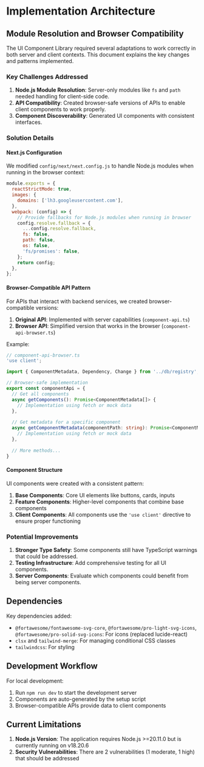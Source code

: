 # Implementation Architecture

## Module Resolution and Browser Compatibility

The UI Component Library required several adaptations to work correctly in both server and client contexts. This document explains the key changes and patterns implemented.

### Key Challenges Addressed

1. **Node.js Module Resolution**: Server-only modules like `fs` and `path` needed handling for client-side code.
2. **API Compatibility**: Created browser-safe versions of APIs to enable client components to work properly.
3. **Component Discoverability**: Generated UI components with consistent interfaces.

### Solution Details

#### Next.js Configuration

We modified `config/next/next.config.js` to handle Node.js modules when running in the browser context:

```js
module.exports = {
  reactStrictMode: true,
  images: {
    domains: ['lh3.googleusercontent.com'],
  },
  webpack: (config) => {
    // Provide fallbacks for Node.js modules when running in browser
    config.resolve.fallback = {
      ...config.resolve.fallback,
      fs: false,
      path: false,
      os: false,
      'fs/promises': false,
    };
    return config;
  },
};
```

#### Browser-Compatible API Pattern

For APIs that interact with backend services, we created browser-compatible versions:

1. **Original API**: Implemented with server capabilities (`component-api.ts`)
2. **Browser API**: Simplified version that works in the browser (`component-api-browser.ts`)

Example:

```typescript
// component-api-browser.ts
'use client';

import { ComponentMetadata, Dependency, Change } from '../db/registry';

// Browser-safe implementation
export const componentApi = {
  // Get all components
  async getComponents(): Promise<ComponentMetadata[]> {
    // Implementation using fetch or mock data
  },
  
  // Get metadata for a specific component
  async getComponentMetadata(componentPath: string): Promise<ComponentMetadata | null> {
    // Implementation using fetch or mock data
  },
  
  // More methods...
}
```

#### Component Structure

UI components were created with a consistent pattern:

1. **Base Components**: Core UI elements like buttons, cards, inputs
2. **Feature Components**: Higher-level components that combine base components
3. **Client Components**: All components use the `'use client'` directive to ensure proper functioning

### Potential Improvements

1. **Stronger Type Safety**: Some components still have TypeScript warnings that could be addressed.
2. **Testing Infrastructure**: Add comprehensive testing for all UI components.
3. **Server Components**: Evaluate which components could benefit from being server components.

## Dependencies

Key dependencies added:

- `@fortawesome/fontawesome-svg-core`, `@fortawesome/pro-light-svg-icons`, `@fortawesome/pro-solid-svg-icons`: For icons (replaced lucide-react)
- `clsx` and `tailwind-merge`: For managing conditional CSS classes
- `tailwindcss`: For styling

## Development Workflow

For local development:

1. Run `npm run dev` to start the development server
2. Components are auto-generated by the setup script
3. Browser-compatible APIs provide data to client components

## Current Limitations

1. **Node.js Version**: The application requires Node.js >=20.11.0 but is currently running on v18.20.6
2. **Security Vulnerabilities**: There are 2 vulnerabilities (1 moderate, 1 high) that should be addressed 